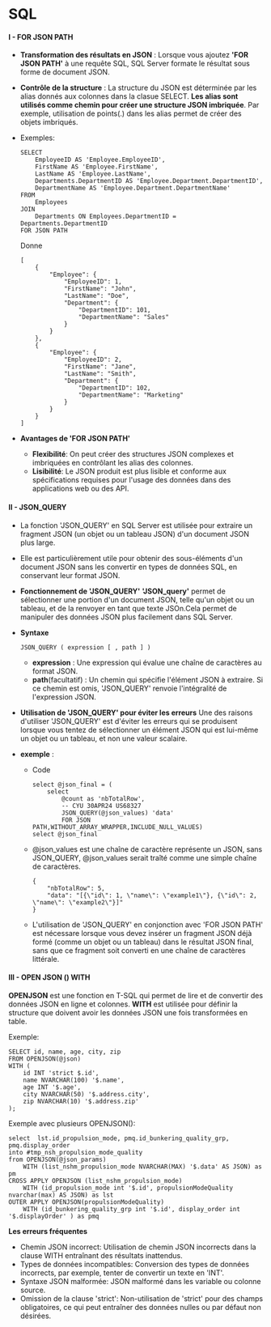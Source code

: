 # SQL
#### I - FOR JSON PATH
* __Transformation des résultats en JSON__ :
    Lorsque vous ajoutez __'FOR JSON PATH'__ à une requête SQL, SQL Server formate le résultat sous forme de document JSON.
* __Contrôle de la structure__ :
    La structure du JSON est déterminée par les alias donnés aux colonnes dans la clasue SELECT.
    __Les alias sont utilisés comme chemin pour créer une structure JSON imbriquée__.
    Par exemple, utilisation de points(.) dans les alias permet de créer des objets imbriqués.

* Exemples:
    ````
    SELECT 
        EmployeeID AS 'Employee.EmployeeID',
        FirstName AS 'Employee.FirstName',
        LastName AS 'Employee.LastName',
        Departments.DepartmentID AS 'Employee.Department.DepartmentID',
        DepartmentName AS 'Employee.Department.DepartmentName'
    FROM 
        Employees
    JOIN 
        Departments ON Employees.DepartmentID = Departments.DepartmentID
    FOR JSON PATH
    ````
    Donne
    ````
    [
        {
            "Employee": {
                "EmployeeID": 1,
                "FirstName": "John",
                "LastName": "Doe",
                "Department": {
                    "DepartmentID": 101,
                    "DepartmentName": "Sales"
                }
            }
        },
        {
            "Employee": {
                "EmployeeID": 2,
                "FirstName": "Jane",
                "LastName": "Smith",
                "Department": {
                    "DepartmentID": 102,
                    "DepartmentName": "Marketing"
                }
            }
        }
    ]
    ````
* __Avantages de 'FOR JSON PATH'__
    * __Flexibilité__: On peut créer des structures JSON complexes et imbriquées en contrôlant les alias des colonnes.
    * __Lisibilité__: Le JSON produit est plus lisible et conforme aux spécifications requises pour l'usage des données dans des applications web ou des API.
    
#### II - JSON_QUERY
* La fonction 'JSON_QUERY' en SQL Server est utilisée pour extraire un fragment JSON (un objet ou un tableau JSON) d'un document JSON plus large. 
* Elle est particulièrement utile pour obtenir des sous-éléments d'un document JSON sans les convertir en types de données SQL, en conservant leur format JSON.

* __Fonctionnement de 'JSON_QUERY'__
__'JSON_query'__ permet de sélectionner une portion d'un document JSON, telle qu'un objet ou un tableau, et de la renvoyer en tant que texte JSOn.Cela permet de manipuler des données JSON plus facilement dans SQL Server.

* __Syntaxe__
    ````
    JSON_QUERY ( expression [ , path ] )
    ````
    * __expression__ : Une expression qui évalue une chaîne de caractères au format JSON.
    * __path__(facultatif) : Un chemin qui spécifie l'élément JSON à extraire. Si ce chemin est omis, 'JSON_QUERY' renvoie l'intégralité de l'expression JSON.

* __Utilisation de 'JSON_QUERY' pour éviter les erreurs__
    Une des raisons d'utiliser 'JSON_QUERY' est d'éviter les erreurs qui se produisent lorsque vous tentez de sélectionner un élément JSON qui est lui-même un objet ou un tableau, et non une valeur scalaire.

* __exemple__ :
    * Code
        ````
        select @json_final = (
        	select 
        		@count as 'nbTotalRow',
        		-- CYU 30APR24 US68327
        		JSON_QUERY(@json_values) 'data'
        		FOR JSON PATH,WITHOUT_ARRAY_WRAPPER,INCLUDE_NULL_VALUES)
        select @json_final
        ````
    * @json_values est une chaîne de caractère représente un JSON, sans JSON_QUERY, @json_values serait traîté comme une simple chaîne de caractères.
        ````
        {
        	"nbTotalRow": 5,
        	"data": "[{\"id\": 1, \"name\": \"example1\"}, {\"id\": 2, \"name\": \"example2\"}]"
        }
        ````
    * L'utilisation de 'JSON_QUERY' en conjonction avec 'FOR JSON PATH' est nécessare lorsque vous devez insérer un fragment JSON déjà formé (comme un objet ou un tableau) dans le résultat JSON final, sans que ce fragment soit converti en une chaîne de caractères littérale.

#### III - OPEN JSON () WITH
__OPENJSON__ est une fonction en T-SQL qui permet de lire et de convertir des données JSON en ligne et colonnes.
__WITH__ est utilisée pour définir la structure que doivent avoir les données JSON une fois transformées en table.

Exemple:
````
SELECT id, name, age, city, zip
FROM OPENJSON(@json)
WITH (
    id INT 'strict $.id',
    name NVARCHAR(100) '$.name',
    age INT '$.age',
    city NVARCHAR(50) '$.address.city',
    zip NVARCHAR(10) '$.address.zip'
);
````

Exemple avec plusieurs OPENJSON():
````
select  lst.id_propulsion_mode, pmq.id_bunkering_quality_grp, pmq.display_order
into #tmp_nsh_propulsion_mode_quality
from OPENJSON(@json_params) 
    WITH (list_nshm_propulsion_mode NVARCHAR(MAX) '$.data' AS JSON) as pm
CROSS APPLY OPENJSON (list_nshm_propulsion_mode)
    WITH (id_propulsion_mode int '$.id', propulsionModeQuality  nvarchar(max) AS JSON) as lst
OUTER APPLY OPENJSON(propulsionModeQuality)
    WITH (id_bunkering_quality_grp int '$.id', display_order int '$.displayOrder' ) as pmq
````

__Les erreurs fréquentes__
* Chemin JSON incorrect: Utilisation de chemin JSON incorrects dans la clause WITH entraînant des résultats inattendus.
* Types de données incompatibles: Conversion des types de données incorrects, par exemple, tenter de convertir un texte en 'INT'.
* Syntaxe JSON malformée: JSON malformé dans les variable ou colonne source.
* Omission de la clause 'strict': Non-utilisation de 'strict' pour des champs obligatoires, ce qui peut entraîner des données nulles ou par défaut non désirées.


